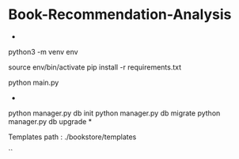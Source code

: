 # Book-Recommendation-Analysis
*
python3 -m venv env

 source env/bin/activate
 pip install -r requirements.txt

python main.py



*
 python manager.py db init
 python manager.py db migrate
 python manager.py db upgrade
*

Templates path : ./bookstore/templates

``
